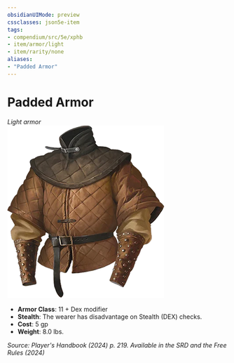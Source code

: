 ```yaml
---
obsidianUIMode: preview
cssclasses: json5e-item
tags:
- compendium/src/5e/xphb
- item/armor/light
- item/rarity/none
aliases: 
- "Padded Armor"
---
```

# Padded Armor
*Light armor*  
![](/3-Mechanics/CLI/items/img/padded-armor.webp#right)

- **Armor Class**: 11 + Dex modifier
- **Stealth**: The wearer has disadvantage on Stealth (DEX) checks.
- **Cost**: 5 gp
- **Weight**: 8.0 lbs.

*Source: Player's Handbook (2024) p. 219. Available in the <span title='Systems Reference Document (5.2)'>SRD</span> and the Free Rules (2024)*
